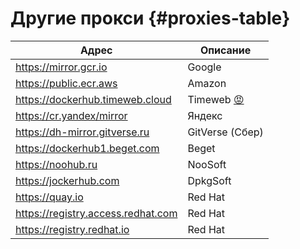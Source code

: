 # Другие прокси {#proxies-table}

| Адрес                              | Описание                                                                                        |
| ---------------------------------- | ----------------------------------------------------------------------------------------------- |
| https://mirror.gcr.io              | Google                                                                                          |
| https://public.ecr.aws             | Amazon                                                                                          |
| https://dockerhub.timeweb.cloud    | Timeweb [😡](https://github.com/altfoxie/vzlom-kazino "фагло попросил пропиарить взлом казино") |
| https://cr.yandex/mirror           | Яндекс                                                                                          |
| https://dh-mirror.gitverse.ru      | GitVerse (Сбер)                                                                                 |
| https://dockerhub1.beget.com       | Beget                                                                                           |
| https://noohub.ru                  | NooSoft                                                                                         |
| https://jockerhub.com              | DpkgSoft                                                                                        |
| https://quay.io                    | Red Hat                                                                                         |
| https://registry.access.redhat.com | Red Hat                                                                                         |
| https://registry.redhat.io         | Red Hat                                                                                         |